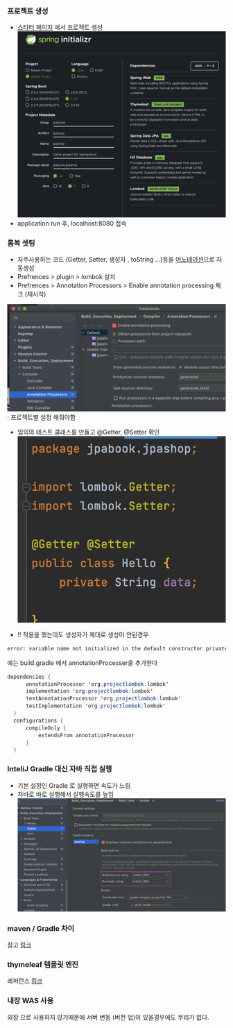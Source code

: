 
### 프로젝트 생성
  - [스타터 페이지](https://start.spring.io/) 에서 프로젝트 생성 
  ![setting 화면](../img/jpa_setting.png)
  - application run 후, localhost:8080 접속
  
### 롬복 셋팅 
  - 자주사용하는 코드 (Getter, Setter, 생성자 , toString ...)등을 [어노테이션](./annotation.md)으로 자동생성
  - Prefrences > plugin > lombok 설치
  - Prefrences > Annotation Processors > Enable annotation processing 체크 (재시작)
    
  ![img](../img/lombok1.png)
      : 프로젝트별 설정 해줘야함
  - 임의의 테스트 클래스를 만들고 @Getter, @Setter 확인
  ![img](../img/lombok2.png)

  - !! 적용을 했는데도 생성자가 제대로 생성이 안된경우
  ```bash
  error: variable name not initialized in the default constructor private final String name;
  ```
  에는 build.gradle 에서 annotationProcesser을 추가한다 
  ```java
  dependencies {
        annotationProcessor 'org.projectlombok:lombok'
        implementation 'org.projectlombok:lombok'
        testAnnotationProcessor 'org.projectlombok:lombok'
        testImplementation 'org.projectlombok:lombok'
    }
    configurations {
        compileOnly {
            extendsFrom annotationProcessor
        }
    }
  ```

### InteliJ Gradle 대신 자바 직접 실행
  - 기본 설정인 Gradle 로 실행하면 속도가 느림 
  - 자바로 바로 실행해서 실행속도를 높임
  ![img](../img/buildSetting.png)

### maven / Gradle 차이
  참고 [링크](https://mylupin.tistory.com/39)

### thymeleaf 템플릿 엔진 
  레퍼런스 [링크](https://www.thymeleaf.org/)

### 내장 WAS 사용 
  외장 으로 사용하지 않기때문에 서버 변동 (버전 업)이 있을경우에도 무리가 없다.

